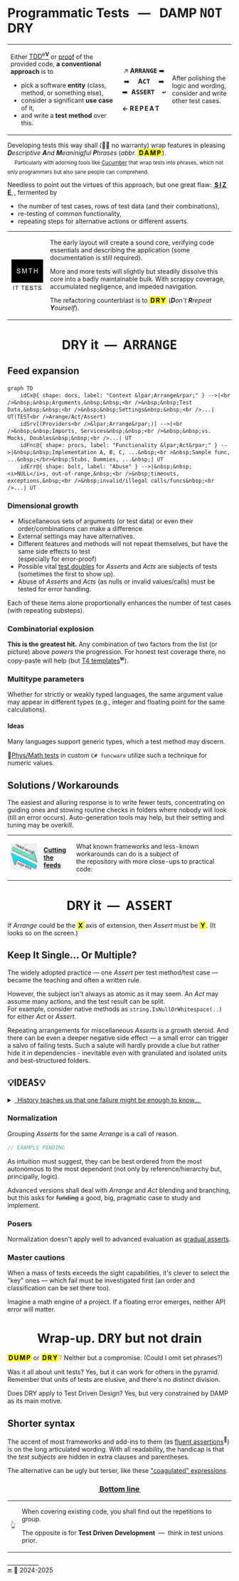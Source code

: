 # Programmatic Tests &nbsp; &mdash; &nbsp; DAMP <samp>NOT</samp> DRY

<table><tr><td><p>Either <a href="../../asDrive">TDD<sup>e<b>V</b></sup></a> or <a href="../../asQA">proof</a> of the provided code, <b>a conventional approach</b> is to</p>
    <ul>
        <li>pick a software <b>entity</b> (class, method, or something else),</li>
        <li>consider a significant <b>use case</b> of it,</li>
        <li>and write a <b>test method</b> over this.</li>
    </ul>
</td><td><p align="center">
↗️&nbsp;<b>A<samp>RRANGE</samp></b>&nbsp;➡️ <br />➡️&nbsp;&nbsp;&nbsp;&nbsp;&nbsp;<b>A<samp>CT</samp></b>&nbsp;&nbsp;&nbsp;&nbsp;&nbsp;➡️ <br />➡️&nbsp;&nbsp;<b>A<samp>SSERT&nbsp;&nbsp;↩️</samp></b></p>
<p><b>&larr;&nbsp;R&thinsp;E&thinsp;P&thinsp;E&thinsp;A&thinsp;T</b></p></td><td><p>After polishing the logic and wording,<br />consider and write other test cases.</p>
</td></tr></table>

Developing tests this way shall (☝🏼 no warranty) wrap features in pleasing _<b>D</b>escriptive <b>A</b>nd <b>M</b>eaninigful <b>P</b>hrases_ (_abbr._ <mark>&thinsp;<b>D&thinsp;A&thinsp;M&thinsp;P</b>&thinsp;</mark>).\
&nbsp;&nbsp;&nbsp;&nbsp;<sub>Particularly with adorning tools like [Cucumber](https://cucumber.io/docs/guides/10-minute-tutorial/?lang=java#write-a-scenario) that wrap tests into phrases, which not only programmers but also sane people can comprehend.</sub>

Needless to point out the virtues of this approach, but one great flaw: <ins>&thinsp;<b>S&thinsp;I&thinsp;Z&thinsp;E</b>&nbsp;</ins>&thinsp;, fermented by

* the number of test cases, rows of test data (and their combinations),
* re-testing of common functionality,
* repeating steps for alternative actions or different asserts.</p>

<table><tr><td><picture><img alt="&nbsp;Black box of test (not of application)" src="../../../../_rsc/_img/memes/ItTestsSmth.jpg" /></picture>
</td><td>
<p>The early layout will create a sound core, verifying code essentials and describing the application (some documentation is still required).</p>
<p>More and more tests will slightly but steadily dissolve this core into a badly maintainable bulk. With scrappy coverage, accumulated negligence, and impeded navigation.</p>
    <p>The refactoring counterblast is to <mark>&thinsp;<b>D&thinsp;R&thinsp;Y</b>&thinsp;</mark> (<i><b>D</b>on't <b>R</b>repeat <b>Y</b>ourself</i>).</p>
</td></tr></table>

<h1 align="center">DRY it &nbsp;&mdash;&nbsp; A<samp>RRANGE</samp></h1>

## Feed expansion

```mermaid
graph TD
    idCx@{ shape: docs, label: "Context &lpar;Arrange&rpar;" } -->|<br />&nbsp;&nbsp;Arguments,&nbsp;&nbsp;<br />&nbsp;&nbsp;Test Data,&nbsp;&nbsp;<br />&nbsp;&nbsp;Settings&nbsp;&nbsp;<br />...| UT(TEST<br />Arange/Act/Assert)
    idSrv[(Providers<br />&lpar;Arrange&rpar;)] -->|<br />&nbsp;&nbsp;Imports, Services&nbsp;&nbsp;<br />&nbsp;&nbsp;vs. Mocks, Doubles&nbsp;&nbsp;<br />...| UT
    idFnc@{ shape: procs, label: "Functionality &lpar;Act&rpar;" } -->|&nbsp;&nbsp;Implementation A, B, C, ...&nbsp;<br >&nbsp;Sample func, ...&nbsp;</br>&nbsp;Stubs, Dummies, ...&nbsp;| UT
    idErr@{ shape: bolt, label: "Abuse" } -->|&nbsp;&nbsp;<i>NULL</i>s, out-of-range,&nbsp;<br />&nbsp;timeouts, exceptions,&nbsp;<br />&nbsp;invalid/illegal calls/funcs&nbsp;<br />...| UT

```

### Dimensional growth

* Miscellaneous sets of arguments (or test data) or even their order/combinations can make a difference.
* External settings may have alternatives.
* Different features and methods will not repeat themselves, but have the same side effects to test\
(especially for error-proof)
* Possible vital <ins>test doubles</ins> for _Asserts_ and _Acts_ are subjects of tests (sometimes the first to show up).
* Abuse of _Asserts_ and _Acts_ (as nulls or invalid values/calls) must be tested for error handling.

Each of these items alone proportionally enhances the number of test cases (with repeating substeps).

### Combinatorial explosion

**This is the greatest hit.** Any combination of two factors from the list (or picture) above _powers_ the progression. 
For honest test coverage there, no copy-paste will help (but [T4 templates](https://en.wikipedia.org/wiki/Text_Template_Transformation_Toolkit)<sup><b>w</b></sup>).

### Multitype parameters

Whether for strictly or weakly typed languages, the same argument value may appear in different types (e.g., integer and floating point for the same calculations).

#### Ideas

Many languages support generic types, which a test method may discern.

🧪[Phys/Math tests](https://github.com/Kyriosity/use-dev/tree/main/src/TuttiFrutti/FuncStore.Convers.Tests/PhysMath) in custom <code></b>C#</b> funcware</code> utilize such a technique for numeric values.

## Solutions&thinsp;/&thinsp;Workarounds

The easiest and alluring response is to write fewer tests, concentrating on guiding ones and stowing routine checks in folders where nobody will look (till an error occurs). 
Auto-generation tools may help, but their setting and tuning may be overkill.

<table><tr></tr><tr>
<td><picture><img alt="&nbsp;READ-WRITE meets USE-DEV" width="100px" src="../../../../_rsc/_img/_nav/read-write_use-dev.jpg" /></picture></td><td>
    <a href="https://github.com/Kyriosity/use-dev/blob/main/README%2B/tests/README%2B/prog_tests-cut_feeds.md"><b>Cutting<br />the feeds</b></a>
</td>
<td>

What known frameworks and less-known workarounds can do is a subject of\
the repository with more close-ups to practical code:
    
</td></tr></table>

<h1 align="center">D<samp>RY</samp> it &nbsp;&mdash;&nbsp; A<samp>SSERT</samp></h1>

If *Arrange* could be the **<mark>&thinsp;X&thinsp;</mark>** axis of extension, then *Assert* must be **<mark>&thinsp;Y&thinsp;</mark>**. (It looks so on the screen.)

## Keep It Single... Or Multiple?

The widely adopted practice &mdash; one *Assert* per test method/test case &mdash; became the teaching and often a written rule.

However, the subject isn't always as atomic as it may seem. An _Act_ may assume many actions, and the test result can be split.\
For example, consider native methods as `string.IsNullOrWhitespace(..)` for either *Act* or *Assert*.

Repeating arrangements for miscellaneous _Asserts_ is a growth steroid. 
And there can be even a deeper negative side effect &mdash; a small error can trigger a salvo of failing tests. 
Such a salute will hardly provide a clue but rather hide it in dependencies - inevitable even with granulated and isolated units and best-structured folders.

## 💡I<samp>DEAS</samp>💡

<details><summary><ins>&nbsp; History teaches us that one failure might be enough to know...&nbsp;</ins></summary>
    
> &nbsp;\
> As in the anecdote  about **Napoleon** enraged by the silence of cannons on a flank.\
A summoned general was eager to recount seven reasons, he knew, but was shortly interrupted with\
<samp>«Already one is more than enough for me».</samp>
>
> The same Albert Einstein replied to "One Hundred Authors Against Einstein", 1931:\
> <samp>"If I were wrong, it would only take one."</samp>\
> &nbsp;

</details>

### Normalization

Grouping _Asserts_ for the same _Arrange_ is a call of reason. 

```csharp
// EXAMPLE PENDING
```

As intuition must suggest, they can be best ordered from the most autonomous to the most dependent (not only by reference/hierarchy but, principally, logic).

Advanced versions shall deal with _Arrange_ and _Act_ blending and branching, but this asks for <s>funding</s> a good, big, pragmatic case to study and implement.

### Posers

Normalization doesn't apply well to advanced evaluation as [gradual asserts](https://github.com/Kyriosity/use-dev/blob/main/README+/tests/README+/unit_test-gradual_assert.md).

### Master cautions

When a mass of tests exceeds the sight capabilities, it's clever to select the "key" ones &mdash; which fail must be investigated first (an order and classification can be set there too).

Imagine a math engine of a project. If a floating error emerges, neither API error will matter.

<h1 align="center">Wrap-up. D<samp>RY</samp> but not drain</h1>

<mark>&thinsp;<b>D&thinsp;U&thinsp;M&thinsp;P</b>&thinsp;</mark> or <mark>&thinsp;<b>D&thinsp;R&thinsp;Y</b>&thinsp;</mark>❔ Neither but a compromise. (Could I omit set phrases?) 

Was it all about unit tests? Yes, but it can work for others in the pyramid. Remember that units of tests are elusive, and there's no distinct division.

Does DRY apply to Test Driven Design? Yes, but very constrained by DAMP as its main motive.

## Shorter syntax

The accent of most frameworks and add-ins to them (as [fluent assertions](https://fluentassertions.com)<sup>🔗</sup>) is on the long articulated wording. 
With all readability, the handicap is that the _test subjects_ are hidden in extra clauses and parentheses.

The alternative can be ugly but terser, like these ["coagulated" expressions](https://github.com/Kyriosity/use-dev/blob/main/src/TuttiFrutti/FeatTest/README.md#assert-by-assign).

<h3 align="center"><ins>&thinsp;Bottom line&thinsp;</ins></h3>

<table align="center"><tr></tr><tr><td>👆</td><td>
    
When covering existing code, you shall find out the repetitions to group.

The opposite is for **Test Driven Development** &nbsp;&mdash;&nbsp; think in test unions prior.

</td></tr></table>

\___________\
🔚 🌙 2024-2025
